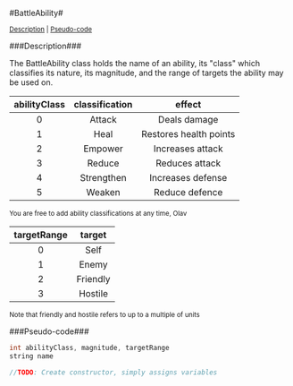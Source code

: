 #BattleAbility#

<sup>[Description](#description) | [Pseudo-code](#pseudo-code)</sup>

###Description###

The BattleAbility class holds the name of an ability, its "class" which classifies its nature, its magnitude, and the range of targets the ability may be used on.

| abilityClass    | classification  | effect                    |
|:---------------:|:---------------:|:-------------------------:|
| 0               | Attack          | Deals damage              |
| 1               | Heal            | Restores health points    |
| 2               | Empower         | Increases attack          |
| 3               | Reduce          | Reduces attack            |
| 4               | Strengthen      | Increases defense         |
| 5               | Weaken          | Reduce defence            |

<sup>You are free to add ability classifications at any time, Olav</sup>

| targetRange     | target    |
|:---------------:|:---------:|
| 0               | Self      |
| 1               | Enemy     |
| 2               | Friendly  |
| 3               | Hostile   |

<sup>Note that friendly and hostile refers to up to a multiple of units</sup>

###Pseudo-code###

  ```java
  int abilityClass, magnitude, targetRange
  string name
  
  //TODO: Create constructor, simply assigns variables
  ```
